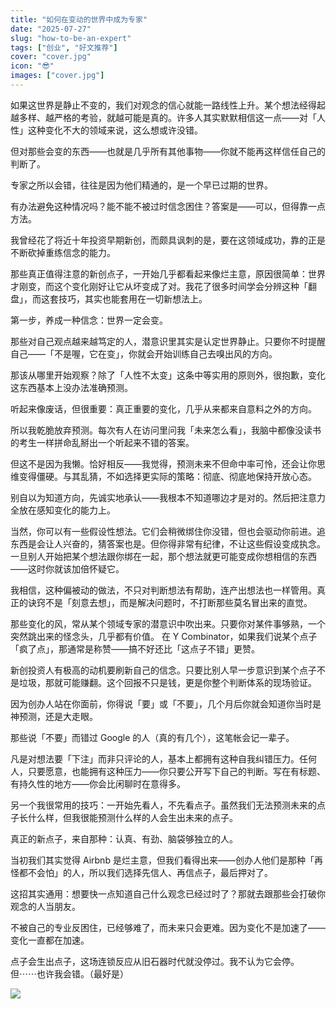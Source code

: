 ```yaml
---
title: "如何在变动的世界中成为专家"
date: "2025-07-27"
slug: "how-to-be-an-expert"
tags: ["创业", "好文推荐"]
cover: "cover.jpg"
icon: "😎"
images: ["cover.jpg"]
---
```

如果这世界是静止不变的，我们对观念的信心就能一路线性上升。某个想法经得起越多样、越严格的考验，就越可能是真的。许多人其实默默相信这一点——对「人性」这种变化不大的领域来说，这么想或许没错。



但对那些会变的东西——也就是几乎所有其他事物——你就不能再这样信任自己的判断了。



专家之所以会错，往往是因为他们精通的，是一个早已过期的世界。



有办法避免这种情况吗？能不能不被过时信念困住？答案是——可以，但得靠一点方法。



我曾经花了将近十年投资早期新创，而颇具讽刺的是，要在这领域成功，靠的正是不断砍掉重练信念的能力。



那些真正值得注意的新创点子，一开始几乎都看起来像烂主意，原因很简单：世界才刚变，而这个变化刚好让它从坏变成了对。我花了很多时间学会分辨这种「翻盘」，而这套技巧，其实也能套用在一切新想法上。



第一步，养成一种信念：世界一定会变。



那些对自己观点越来越笃定的人，潜意识里其实是认定世界静止。只要你不时提醒自己——「不是喔，它在变」，你就会开始训练自己去嗅出风的方向。



那该从哪里开始观察？除了「人性不太变」这条中等实用的原则外，很抱歉，变化这东西基本上没办法准确预测。



听起来像废话，但很重要：真正重要的变化，几乎从来都来自意料之外的方向。



所以我乾脆放弃预测。每次有人在访问里问我「未来怎么看」，我脑中都像没读书的考生一样拼命乱掰出一个听起来不错的答案。



但这不是因为我懒。恰好相反——我觉得，预测未来不但命中率可怜，还会让你思维变得僵硬。与其乱猜，不如选择更实际的策略：彻底、彻底地保持开放心态。



别自以为知道方向，先诚实地承认——我根本不知道哪边才是对的。然后把注意力全放在感知变化的能力上。



当然，你可以有一些假设性想法。它们会稍微绑住你没错，但也会驱动你前进。追东西是会让人兴奋的，猜答案也是。但你得非常有纪律，不让这些假设变成执念。
一旦别人开始把某个想法跟你绑在一起，那个想法就更可能变成你想相信的东西——这时你就该加倍怀疑它。



我相信，这种偏被动的做法，不只对判断想法有帮助，连产出想法也一样管用。真正的诀窍不是「刻意去想」，而是解决问题时，不打断那些莫名冒出来的直觉。



那些变化的风，常从某个领域专家的潜意识中吹出来。只要你对某件事够熟，一个突然跳出来的怪念头，几乎都有价值。
在 Y Combinator，如果我们说某个点子「疯了点」，那通常是称赞——搞不好还比「这点子不错」更赞。



新创投资人有极高的动机要刷新自己的信念。只要比别人早一步意识到某个点子不是垃圾，那就可能赚翻。这个回报不只是钱，更是你整个判断体系的现场验证。



因为创办人站在你面前，你得说「要」或「不要」，几个月后你就会知道你当时是神预测，还是大走眼。



那些说「不要」而错过 Google 的人（真的有几个），这笔帐会记一辈子。



凡是对想法要「下注」而非只评论的人，基本上都拥有这种自我纠错压力。任何人，只要愿意，也能拥有这种压力——你只要公开写下自己的判断。写在有标题、有持久性的地方——你会比闲聊时在意得多。



另一个我很常用的技巧：一开始先看人，不先看点子。虽然我们无法预测未来的点子长什么样，但我很能预测什么样的人会生出未来的点子。



真正的新点子，来自那种：认真、有劲、脑袋够独立的人。



当初我们其实觉得 Airbnb 是烂主意，但我们看得出来——创办人他们是那种「再怪都不会怕」的人，所以我们选择先信人、再信点子，最后押对了。



这招其实通用：想要快一点知道自己什么观念已经过时了？那就去跟那些会打破你观念的人当朋友。



不被自己的专业反困住，已经够难了，而未来只会更难。因为变化不是加速了——变化一直都在加速。



点子会生出点子，这场连锁反应从旧石器时代就没停过。我不认为它会停。
但⋯⋯也许我会错。（最好是）




![](https://prod-files-secure.s3.us-west-2.amazonaws.com/112d0858-5090-4d34-a606-b75eb8d65fd2/46476355-9cf3-4e99-9b7a-3531bc426380/1000202064.png?X-Amz-Algorithm=AWS4-HMAC-SHA256&X-Amz-Content-Sha256=UNSIGNED-PAYLOAD&X-Amz-Credential=ASIAZI2LB466YI6O27KE%2F20250915%2Fus-west-2%2Fs3%2Faws4_request&X-Amz-Date=20250915T165206Z&X-Amz-Expires=3600&X-Amz-Security-Token=IQoJb3JpZ2luX2VjEP%2F%2F%2F%2F%2F%2F%2F%2F%2F%2F%2FwEaCXVzLXdlc3QtMiJHMEUCIQDJLBFdrHCjikfWyYbXUTWy%2Fndrfo42lnTvq2U5SsLRrQIgZkHHhvK3xZcgfwYgOdFSu53fhdAUwNv2uR1EKGPgSN0q%2FwMIeBAAGgw2Mzc0MjMxODM4MDUiDJFZ%2FJIBWDaKG%2B9GzCrcA0HrYrSbaCNZCMWLdsMXu9cXx9eJrxUIEU8E%2FvCYiVbq%2FO%2FKSCktnbdWa4rFccpz1m2TC1Y4eiKSBytuIA1el57xv2fVgubNbThkMeh%2BNCYMuMDni3AXzHYEhq8eIiDN8xb6KecXMgMIFqdmAdMfFzTALcS%2B2Asy2TSGGk4mFLlqHCTmmBF7FrU7PCj1Hsr36LbhbV2tla3HAiGbOau8Dz47cXomdRYf1yHxBrylIo4YNHQfe%2F4ZKnoMPMmZ1ltVDsYNx%2Bx%2FIkqT9Q0WPiyZ3B2Nt8Z%2BXSneXSf6aY3BRp0epSdE0sk%2FWy0ajuNgCMsgB89ZrxpIBUmFPhHMptAeNyYdu7HUU6b62XOJKsVZz7UOpzjUfY4B05xNw9HHaWKckxZWaxvbuGXHxaEN%2BKaUMjNDWTb8yjDXfUG7PhOi0DI6ljio3jTGwf20h76BhdHVoy0yqKkeoE4PCObd5D8XFmRGUTbmw73zd5VQt8g3R%2BK%2BOpEW0e9TC31Tjo85ZxLixIAtfUKO6dB%2Bj4XeGeE3S%2B3ffRxtyXDRvQXFy2BE8LBCaW4AldanT8R1wyMjSFH0V2Ys0MwBXVUaCQSLLoXGjF8IHM3TetKsm8476JemzG0OwEh6BwxGnaV2Kes9MJTcoMYGOqUBAS3HVREraEtiaypkqSh9%2F4YrE9t%2B%2FxzLHAM7c%2FplAkAe80w1wqeFTJcrex%2FEG2vyCn3SvRw%2F%2FSvXavTw1LvLVV4e4bmzivs%2Fsu3e%2FVOWO7JgyxiozwQoEP1XmOmPYgcYL4ouVJRbvDifxdQ3bivSfKh97KeftaHRVUXAjNv5zkjQbGSL1dY%2BUGezvKInwHy9jyjW6cqNsXjaIjcKpNXg54kDreDt&X-Amz-Signature=ffd50053db0c158eb47c41282a0e0739ace00c9ff7da563b24fcf0944e1be499&X-Amz-SignedHeaders=host&x-amz-checksum-mode=ENABLED&x-id=GetObject)

